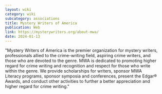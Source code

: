 ```yaml
---
layout: wiki
category: wiki
subcategory: associations
title: Mystery Writers of America
publication: Web
link: https://mysterywriters.org/about-mwa/
date: 2024-01-13
---
```


"Mystery Writers of America is the premier organization for mystery writers, professionals allied to the crime-writing field, aspiring crime writers, and those who are devoted to the genre. MWA is dedicated to promoting higher regard for crime writing and recognition and respect for those who write within the genre. We provide scholarships for writers, sponsor MWA Literacy programs, sponsor symposia and conferences, present the Edgar® Awards, and conduct other activities to further a better appreciation and higher regard for crime writing."
